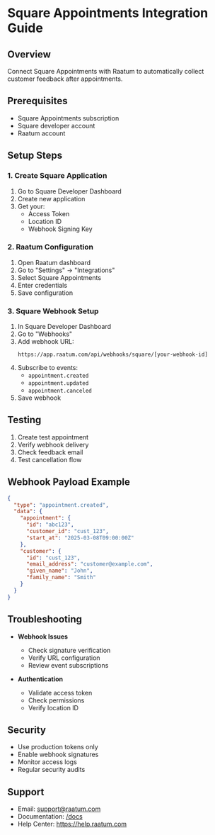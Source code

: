 # Square Appointments Integration Guide

## Overview
Connect Square Appointments with Raatum to automatically collect customer feedback after appointments.

## Prerequisites
- Square Appointments subscription
- Square developer account
- Raatum account

## Setup Steps

### 1. Create Square Application
1. Go to Square Developer Dashboard
2. Create new application
3. Get your:
   - Access Token
   - Location ID
   - Webhook Signing Key

### 2. Raatum Configuration
1. Open Raatum dashboard
2. Go to "Settings" → "Integrations"
3. Select Square Appointments
4. Enter credentials
5. Save configuration

### 3. Square Webhook Setup
1. In Square Developer Dashboard
2. Go to "Webhooks"
3. Add webhook URL:
   ```
   https://app.raatum.com/api/webhooks/square/[your-webhook-id]
   ```
4. Subscribe to events:
   - `appointment.created`
   - `appointment.updated`
   - `appointment.canceled`
5. Save webhook

## Testing
1. Create test appointment
2. Verify webhook delivery
3. Check feedback email
4. Test cancellation flow

## Webhook Payload Example
```json
{
  "type": "appointment.created",
  "data": {
    "appointment": {
      "id": "abc123",
      "customer_id": "cust_123",
      "start_at": "2025-03-08T09:00:00Z"
    },
    "customer": {
      "id": "cust_123",
      "email_address": "customer@example.com",
      "given_name": "John",
      "family_name": "Smith"
    }
  }
}
```

## Troubleshooting
- **Webhook Issues**
  - Check signature verification
  - Verify URL configuration
  - Review event subscriptions

- **Authentication**
  - Validate access token
  - Check permissions
  - Verify location ID

## Security
- Use production tokens only
- Enable webhook signatures
- Monitor access logs
- Regular security audits

## Support
- Email: support@raatum.com
- Documentation: [/docs](/docs)
- Help Center: https://help.raatum.com